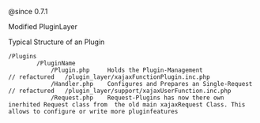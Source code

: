 @since 0.7.1

Modified PluginLayer

Typical Structure of an Plugin

    /Plugins
            /PluginName
                /Plugin.php     Holds the Plugin-Management                 // refactured   /plugin_layer/xajaxFunctionPlugin.inc.php
                /Handler.php    Configures and Prepares an Single-Request   // refactured   /plugin_layer/support/xajaxUserFunction.inc.php
                /Request.php    Request-Plugins has now there own inerhited Request class from  the old main xajaxRequest Class. This allows to configure or write more pluginfeatures

